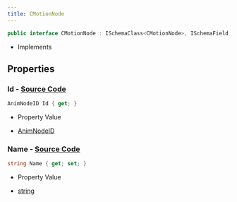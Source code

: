 ```yaml
---
title: CMotionNode
---
```


```csharp
public interface CMotionNode : ISchemaClass<CMotionNode>, ISchemaField, ISchemaClass, INativeHandle
```

- Implements

## Properties

### **Id** - [Source Code](https://github.com/swiftly-solution/swiftlys2/blob/main/managed/src/SwiftlyS2.Generated/Schemas/Interfaces/CMotionNode.cs#L18)

```csharp
AnimNodeID Id { get; }
```

- Property Value

- [AnimNodeID](/docs/api/shared/schemadefinitions/animnodeid)

### **Name** - [Source Code](https://github.com/swiftly-solution/swiftlys2/blob/main/managed/src/SwiftlyS2.Generated/Schemas/Interfaces/CMotionNode.cs#L16)

```csharp
string Name { get; set; }
```

- Property Value

- [string](https://learn.microsoft.com/dotnet/api/system.string)

